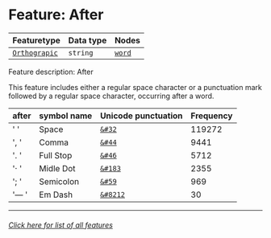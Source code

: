 # Feature: After

Featuretype | Data type | Nodes
---  | --- | --- 
[`Orthograpic`](home.md##orthograpic-features) | `string`  | [`word`](wordnodefeatures.md#readme)

Feature description: After

This feature includes either a regular space character or a punctuation mark followed by a regular space character, occurring after a word.

after | symbol name | Unicode punctuation | Frequency
---  | --- | --- | ---
' ' | Space | [`&#32`](https://www.codetable.net/decimal/32)  |  119272
', ' | Comma  | [`&#44`](https://www.codetable.net/decimal/44)   | 9441
'. ' | Full Stop | [`&#46`](https://www.codetable.net/decimal/46) | 5712
'· ' | Midle Dot | [`&#183`](https://www.codetable.net/decimal/183) | 2355
'; ' | Semicolon | [`&#59`](https://www.codetable.net/decimal/59) | 969
'— ' | Em Dash | [`&#8212`](https://www.codetable.net/decimal/8212) | 30

---
###### [Click here for list of all features](home.md#readme)

